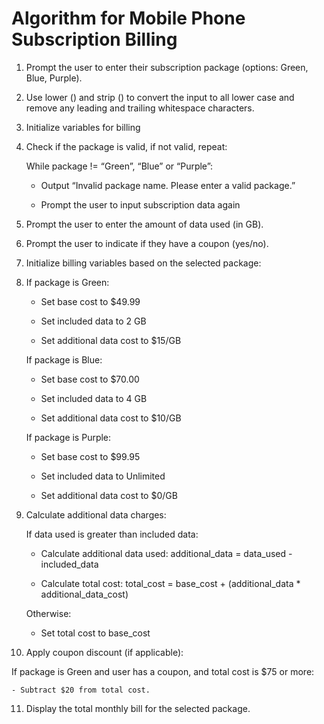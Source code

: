 # Algorithm for Mobile Phone Subscription Billing 

1. Prompt the user to enter their subscription package (options: Green, Blue, Purple). 

2. Use lower () and strip () to convert the input to all lower case and remove any leading and trailing whitespace characters. 

3. Initialize variables for billing

4. Check if the package is valid, if not valid, repeat: 

   While package != “Green”, “Blue” or “Purple”: 

    - Output “Invalid package name. Please enter a valid package.” 

    - Prompt the user to input subscription data again 

5. Prompt the user to enter the amount of data used (in GB). 

6. Prompt the user to indicate if they have a coupon (yes/no). 

7. Initialize billing variables based on the selected package: 

8. If package is Green: 

   - Set base cost to $49.99 

   - Set included data to 2 GB 

   - Set additional data cost to $15/GB 

   If package is Blue: 

   - Set base cost to $70.00 

   - Set included data to 4 GB 

   - Set additional data cost to $10/GB 

   If package is Purple: 

    - Set base cost to $99.95 
   
    - Set included data to Unlimited 
   
    - Set additional data cost to $0/GB 

9. Calculate additional data charges: 

   If data used is greater than included data: 

   - Calculate additional data used: additional_data = data_used - included_data 

   - Calculate total cost: total_cost = base_cost + (additional_data * additional_data_cost) 

    Otherwise: 

   - Set total cost to base_cost 

10. Apply coupon discount (if applicable): 

   If package is Green and user has a coupon, and total cost is $75 or more: 

    - Subtract $20 from total cost. 

11. Display the total monthly bill for the selected package. 